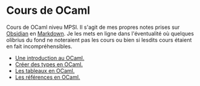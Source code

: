 # Cours de OCaml
Cours de OCaml niveu MPSI. Il s'agit de mes propres notes prises sur [Obsidian](https://obsidian.md) en [Markdown](https://daringfireball.net/projects/markdown/). Je les mets en ligne dans l'éventualité où quelques olibrius du fond ne noteraient pas les cours ou bien si lesdits cours étaient en fait incompréhensibles.

* [Une introduction au OCaml.](info/indro.md)
* [Créer des types en OCaml.](info/types.md)
* [Les tableaux en OCaml.](info/tableaux.md)
* [Les références en OCaml.](info/references.md)

